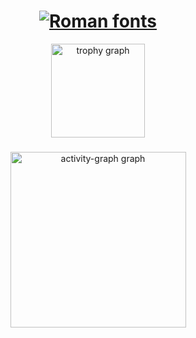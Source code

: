 <h1 align="center"><a href="https://www.fontspace.com/category/roman"><img src="https://see.fontimg.com/api/rf5/1nX2/ZTUzYzQ4MTBhNTEyNDQ2N2EzNWY5MWNkM2MzMTEzNmEudHRm/U2tpbGxz/lapidary-roman.png?r=fs&h=53&w=1000&fg=7AC2E4&bg=FFFFFF&tb=1&s=53" alt="Roman fonts"></a></h1>

<div align="center">
  <img src="https://github-profile-trophy.vercel.app?username=kenshin-kuntarou&theme=nord&column=4&row=1&margin-w=50&margin-h=24&no-bg=true&no-frame=true&order=4" height="150" alt="trophy graph"  />
</div>

###

<div align="center">
  <img src="https://github-readme-activity-graph.vercel.app/graph?username=kenshin-kuntarou&radius=16&theme=react&area=true&order=5&hide_border=false&hide_title=false" height="281" alt="activity-graph graph"  />
</div>
